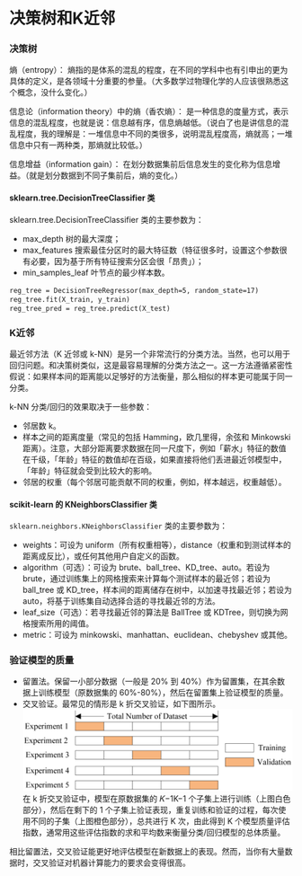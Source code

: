 # 决策树和K近邻

### 决策树
熵（entropy）： 熵指的是体系的混乱的程度，在不同的学科中也有引申出的更为具体的定义，是各领域十分重要的参量。（大多数学过物理化学的人应该很熟悉这个概念，没什么变化。）

信息论（information theory）中的熵（香农熵）： 是一种信息的度量方式，表示信息的混乱程度，也就是说：信息越有序，信息熵越低。（说白了也是讲信息的混乱程度，我的理解是：一堆信息中不同的类很多，说明混乱程度高，熵就高；一堆信息中只有一两种类，那熵就比较低。）


信息增益（information gain）： 在划分数据集前后信息发生的变化称为信息增益。（就是划分数据到不同子集前后，熵的变化。）

#### sklearn.tree.DecisionTreeClassifier 类
sklearn.tree.DecisionTreeClassifier 类的主要参数为：
-   max_depth 树的最大深度；
-   max_features 搜索最佳分区时的最大特征数（特征很多时，设置这个参数很有必要，因为基于所有特征搜索分区会很「昂贵」）；
-   min_samples_leaf 叶节点的最少样本数。
```
reg_tree = DecisionTreeRegressor(max_depth=5, random_state=17) 
reg_tree.fit(X_train, y_train) 
reg_tree_pred = reg_tree.predict(X_test)
```
### K近邻
最近邻方法（K 近邻或 k-NN）是另一个非常流行的分类方法。当然，也可以用于回归问题。和决策树类似，这是最容易理解的分类方法之一。这一方法遵循紧密性假说：如果样本间的距离能以足够好的方法衡量，那么相似的样本更可能属于同一分类。

k-NN 分类/回归的效果取决于一些参数：

-   邻居数 k。
-   样本之间的距离度量（常见的包括 Hamming，欧几里得，余弦和 Minkowski 距离）。注意，大部分距离要求数据在同一尺度下，例如「薪水」特征的数值在千级，「年龄」特征的数值却在百级，如果直接将他们丢进最近邻模型中，「年龄」特征就会受到比较大的影响。
-   邻居的权重（每个邻居可能贡献不同的权重，例如，样本越远，权重越低）。

#### scikit-learn 的 KNeighborsClassifier 类

`sklearn.neighbors.KNeighborsClassifier` 类的主要参数为：

-   weights：可设为 uniform（所有权重相等），distance（权重和到测试样本的距离成反比），或任何其他用户自定义的函数。
-   algorithm（可选）：可设为 brute、ball_tree、KD_tree、auto。若设为 brute，通过训练集上的网格搜索来计算每个测试样本的最近邻；若设为 ball_tree 或 KD_tree，样本间的距离储存在树中，以加速寻找最近邻；若设为 auto，将基于训练集自动选择合适的寻找最近邻的方法。
-   leaf_size（可选）：若寻找最近邻的算法是 BallTree 或 KDTree，则切换为网格搜索所用的阈值。
-   metric：可设为 minkowski、manhattan、euclidean、chebyshev 或其他。


### 验证模型的质量
-   留置法。保留一小部分数据（一般是 20% 到 40%）作为留置集，在其余数据上训练模型（原数据集的 60%-80%），然后在留置集上验证模型的质量。
-   交叉验证。最常见的情形是 k 折交叉验证，如下图所示。
![输入图片说明](/imgs/2024-04-30/0AH8fYoa5r1uiQtZ.png)
在 k 折交叉验证中，模型在原数据集的 𝐾−1K−1 个子集上进行训练（上图白色部分），然后在剩下的 1 个子集上验证表现，重复训练和验证的过程，每次使用不同的子集（上图橙色部分），总共进行 K 次，由此得到 K 个模型质量评估指数，通常用这些评估指数的求和平均数来衡量分类/回归模型的总体质量。

相比留置法，交叉验证能更好地评估模型在新数据上的表现。然而，当你有大量数据时，交叉验证对机器计算能力的要求会变得很高。


<!--stackedit_data:
eyJoaXN0b3J5IjpbLTEzNTQ4Njc0OCwtMTY3MTg0ODQ0MCwtMT
cxMjU0MDQ2NywxNDUwOTE0ODEwLC05NTYyMDIxNCwtMTkzNjY2
NDgwOCw1NTkyODU1NzZdfQ==
-->